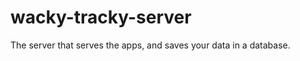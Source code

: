 wacky-tracky-server
===================

The server that serves the apps, and saves your data in a database. 
